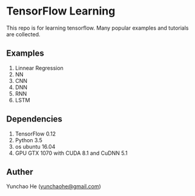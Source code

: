 # TensorFlow Learning

This repo is for learning tensorflow. Many popular examples and tutorials are collected.

## Examples

1. Linnear Regression
2. NN
3. CNN
4. DNN
5. RNN
6. LSTM

## Dependencies

1. TensorFlow 0.12
2. Python 3.5
3. os ubuntu 16.04
4. GPU GTX 1070 with CUDA 8.1 and CuDNN 5.1

## Auther

Yunchao He (yunchaohe@gmail.com)